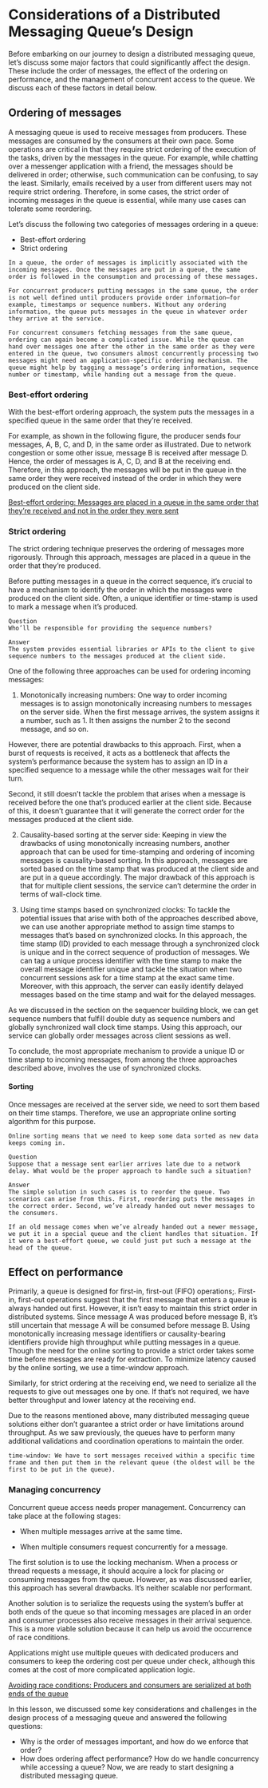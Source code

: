 # Considerations of a Distributed Messaging Queue’s Design
Before embarking on our journey to design a distributed messaging queue, let’s discuss some major factors that could significantly affect the design. These include the order of messages, the effect of the ordering on performance, and the management of concurrent access to the queue. We discuss each of these factors in detail below.

## Ordering of messages
A messaging queue is used to receive messages from producers. These messages are consumed by the consumers at their own pace. Some operations are critical in that they require strict ordering of the execution of the tasks, driven by the messages in the queue. For example, while chatting over a messenger application with a friend, the messages should be delivered in order; otherwise, such communication can be confusing, to say the least. Similarly, emails received by a user from different users may not require strict ordering. Therefore, in some cases, the strict order of incoming messages in the queue is essential, while many use cases can tolerate some reordering.

Let’s discuss the following two categories of messages ordering in a queue:

- Best-effort ordering
- Strict ordering
```
In a queue, the order of messages is implicitly associated with the incoming messages. Once the messages are put in a queue, the same order is followed in the consumption and processing of these messages.

For concurrent producers putting messages in the same queue, the order is not well defined until producers provide order information—for example, timestamps or sequence numbers. Without any ordering information, the queue puts messages in the queue in whatever order they arrive at the service.

For concurrent consumers fetching messages from the same queue, ordering can again become a complicated issue. While the queue can hand over messages one after the other in the same order as they were entered in the queue, two consumers almost concurrently processing two messages might need an application-specific ordering mechanism. The queue might help by tagging a message’s ordering information, sequence number or timestamp, while handing out a message from the queue.
```
### Best-effort ordering
With the best-effort ordering approach, the system puts the messages in a specified queue in the same order that they’re received.

For example, as shown in the following figure, the producer sends four messages, A, B, C, and D, in the same order as illustrated. Due to network congestion or some other issue, message B is received after message D. Hence, the order of messages is A, C, D, and B at the receiving end. Therefore, in this approach, the messages will be put in the queue in the same order they were received instead of the order in which they were produced on the client side.

[Best-effort ordering: Messages are placed in a queue in the same order that they’re received and not in the order they were sent](./ordering.jpg)

### Strict ordering
The strict ordering technique preserves the ordering of messages more rigorously. Through this approach, messages are placed in a queue in the order that they’re produced.

Before putting messages in a queue in the correct sequence, it’s crucial to have a mechanism to identify the order in which the messages were produced on the client side. Often, a unique identifier or time-stamp is used to mark a message when it’s produced.

```
Question
Who’ll be responsible for providing the sequence numbers?

Answer
The system provides essential libraries or APIs to the client to give sequence numbers to the messages produced at the client side.
```

One of the following three approaches can be used for ordering incoming messages:

1. Monotonically increasing numbers: One way to order incoming messages is to assign monotonically increasing numbers to messages on the server side. When the first message arrives, the system assigns it a number, such as 1. It then assigns the number 2 to the second message, and so on.

However, there are potential drawbacks to this approach. First, when a burst of requests is received, it acts as a bottleneck that affects the system’s performance because the system has to assign an ID in a specified sequence to a message while the other messages wait for their turn.

Second, it still doesn’t tackle the problem that arises when a message is received before the one that’s produced earlier at the client side. Because of this, it doesn’t guarantee that it will generate the correct order for the messages produced at the client side.

2. Causality-based sorting at the server side: Keeping in view the drawbacks of using monotonically increasing numbers, another approach that can be used for time-stamping and ordering of incoming messages is causality-based sorting. In this approach, messages are sorted based on the time stamp that was produced at the client side and are put in a queue accordingly. The major drawback of this approach is that for multiple client sessions, the service can’t determine the order in terms of wall-clock time.

3. Using time stamps based on synchronized clocks: To tackle the potential issues that arise with both of the approaches described above, we can use another appropriate method to assign time stamps to messages that’s based on synchronized clocks. In this approach, the time stamp (ID) provided to each message through a synchronized clock is unique and in the correct sequence of production of messages. We can tag a unique process identifier with the time stamp to make the overall message identifier unique and tackle the situation when two concurrent sessions ask for a time stamp at the exact same time. Moreover, with this approach, the server can easily identify delayed messages based on the time stamp and wait for the delayed messages.

As we discussed in the section on the sequencer building block, we can get sequence numbers that fulfill double duty as sequence numbers and globally synchronized wall clock time stamps. Using this approach, our service can globally order messages across client sessions as well.

To conclude, the most appropriate mechanism to provide a unique ID or time stamp to incoming messages, from among the three approaches described above, involves the use of synchronized clocks.
#### Sorting
Once messages are received at the server side, we need to sort them based on their time stamps. Therefore, we use an appropriate online sorting algorithm for this purpose.
```
Online sorting means that we need to keep some data sorted as new data keeps coming in.
```

```
Question
Suppose that a message sent earlier arrives late due to a network delay. What would be the proper approach to handle such a situation?

Answer
The simple solution in such cases is to reorder the queue. Two scenarios can arise from this. First, reordering puts the messages in the correct order. Second, we’ve already handed out newer messages to the consumers.

If an old message comes when we’ve already handed out a newer message, we put it in a special queue and the client handles that situation. If it were a best-effort queue, we could just put such a message at the head of the queue.
```

## Effect on performance
Primarily, a queue is designed for first-in, first-out (FIFO) operations;. First-in, first-out operations suggest that the first message that enters a queue is always handed out first. However, it isn’t easy to maintain this strict order in distributed systems. Since message A was produced before message B, it’s still uncertain that message A will be consumed before message B. Using monotonically increasing message identifiers or causality-bearing identifiers provide high throughput while putting messages in a queue. Though the need for the online sorting to provide a strict order takes some time before messages are ready for extraction. To minimize latency caused by the online sorting, we use a time-window approach.

Similarly, for strict ordering at the receiving end, we need to serialize all the requests to give out messages one by one. If that’s not required, we have better throughput and lower latency at the receiving end.

Due to the reasons mentioned above, many distributed messaging queue solutions either don’t guarantee a strict order or have limitations around throughput. As we saw previously, the queues have to perform many additional validations and coordination operations to maintain the order.

```
time-window: We have to sort messages received within a specific time frame and then put them in the relevant queue (the oldest will be the first to be put in the queue).
```

### Managing concurrency
Concurrent queue access needs proper management. Concurrency can take place at the following stages:

- When multiple messages arrive at the same time.

- When multiple consumers request concurrently for a message.

The first solution is to use the locking mechanism. When a process or thread requests a message, it should acquire a lock for placing or consuming messages from the queue. However, as was discussed earlier, this approach has several drawbacks. It’s neither scalable nor performant.

Another solution is to serialize the requests using the system’s buffer at both ends of the queue so that incoming messages are placed in an order and consumer processes also receive messages in their arrival sequence. This is a more viable solution because it can help us avoid the occurrence of race conditions.

Applications might use multiple queues with dedicated producers and consumers to keep the ordering cost per queue under check, although this comes at the cost of more complicated application logic.

[Avoiding race conditions: Producers and consumers are serialized at both ends of the queue](./serialization.jpg)

In this lesson, we discussed some key considerations and challenges in the design process of a messaging queue and answered the following questions:

- Why is the order of messages important, and how do we enforce that order?
- How does ordering affect performance? How do we handle concurrency while accessing a queue?
Now, we are ready to start designing a distributed messaging queue.
